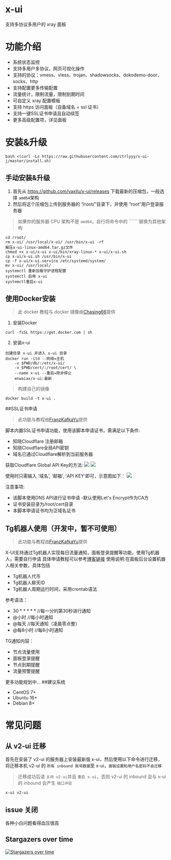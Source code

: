 # x-ui

支持多协议多用户的 xray 面板

# 功能介绍

- 系统状态监控
- 支持多用户多协议，网页可视化操作
- 支持的协议：vmess、vless、trojan、shadowsocks、dokodemo-door、socks、http
- 支持配置更多传输配置
- 流量统计，限制流量，限制到期时间
- 可自定义 xray 配置模板
- 支持 https 访问面板（自备域名 + ssl 证书）
- 支持一键SSL证书申请且自动续签
- 更多高级配置项，详见面板

# 安装&升级

```
bash <(curl -Ls https://raw.githubusercontent.com/ctrlyyy/x-ui-j/master/install.sh)
```

## 手动安装&升级

1. 首先从 https://github.com/vaxilu/x-ui/releases 下载最新的压缩包，一般选择 ``amd64``架构
2. 然后将这个压缩包上传到服务器的 “/root/”目录下，并使用 “root”用户登录服务器

> 如果你的服务器 CPU 架构不是 ``amd64``，自行将命令中的 ```````替换为其他架构

```
cd /root/
rm x-ui/ /usr/local/x-ui/ /usr/bin/x-ui -rf
解压x-ui-linux-amd64.tar.gz文件
chmod +x x-ui/x-ui x-ui/bin/xray-linux-* x-ui/x-ui.sh
cp x-ui/x-ui.sh /usr/bin/x-ui
cp -f x-ui/x-ui.service /etc/systemd/system/
mv x-ui/ /usr/local/
systemctl 重新加载守护进程配置
systemctl 启用 x-ui
systemctl重启x-ui
```

## 使用Docker安装

> 此 docker 教程与 docker 镜像由[Chasing66](https://github.com/Chasing66)提供

1. 安装Docker

```外壳
curl -fsSL https://get.docker.com | sh
```

2. 安装x-ui

```外壳
创建目录 x-ui 并进入 x-ui 目录
docker run -itd --网络=主机
    -v $PWD/db/:/etc/x-ui/
    -v $PWD/cert/:/root/cert/ \
    --name x-ui --重启=除非停止
    enwaiax/x-ui:最新
```

> 构建自己的镜像

```外壳
docker build -t x-ui .
```

##SSL证书申请

> 此功能与教程由[FranzKafkaYu](https://github.com/FranzKafkaYu)提供

脚本内置SSL证书申请功能，使用该脚本申请证书，需满足以下条件:

- 知晓Cloudflare 注册邮箱
- 知晓Cloudflare全局API密钥
- 域名已通过Cloudflare解析到当前服务器

获取Cloudflare Global API Key的方法:
    ![](media/bda84fbc2ede834deaba1c173a932223.png)
    ![](媒体/d13ffd6a73f938d1037d0708e31433bf.png)

使用时只需输入 '域名', '邮箱', 'API KEY'即可，示意图如下：
        ![](媒体/2022-04-04_141259.png)

注意事项:

- 该脚本使用DNS API进行证书申请
-默认使用Let's Encrypt作为CA方
- 证书安装目录为/root/cert目录
- 本脚本申请证书均为泛域名证书

## Tg机器人使用（开发中，暂不可使用）

> 此功能与教程由[FranzKafkaYu](https://github.com/FranzKafkaYu)提供

X-UI支持通过Tg机器人实现每日流量通知，面板登录提醒等功能，使用Tg机器人，需要自行申请
具体申请教程可以参考[博客链接](https://coderfan.net/how-to-use-telegram-bot-to-alarm-you-when-someone-login-into-your-vps.html)
使用说明:在面板后台设置机器人相关参数，具体包括

- Tg机器人代币
- Tg机器人聊天ID
- Tg机器人周期运行时间，采用crontab语法  

参考语法：
- 30 * * * * * //每一分的第30秒进行通知
- @小时      //每小时通知
- @每天       //每天通知（凌晨零点整）
- @每8小时    //每8小时通知  

TG通知内容：
- 节点流量使用
- 面板登录提醒
- 节点到期提醒
- 流量预警提醒  

更多功能规划中...
##建议系统

- CentOS 7+
- Ubuntu 16+
- Debian 8+

# 常见问题

## 从 v2-ui 迁移

首先在安装了 v2-ui 的服务器上安装最新版 x-ui，然后使用以下命令进行迁移，将迁移本机 v2-ui 的 `所有 inbound 账号数据`至 x-ui，`面板设置和用户名密码不会迁移`

> 迁移成功后请 `关闭 v2-ui`并且 `重启 x-ui`，否则 v2-ui 的 inbound 会与 x-ui 的 inbound 会产生 `端口冲突`

```
x-ui v2-ui
```

## issue 关闭

各种小白问题看得血压很高

## Stargazers over time

[![Stargazers over time](https://starchart.cc/vaxilu/x-ui.svg)](https://starchart.cc/vaxilu/x-ui)
